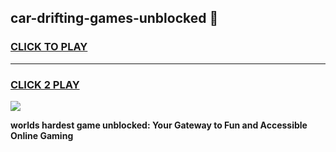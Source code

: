 
## car-drifting-games-unblocked 👋
<h3>
<a href="https://premium.freeplayer.one?title=car-drifting-games-unblocked&ref=14F">CLICK TO PLAY</a></h3>
<hr>

<h3>
<a href="https://premium.freeplayer.one?title=car-drifting-games-unblocked&ref=14F">CLICK 2 PLAY</a>
  
</h3>

<a href="https://premium.freeplayer.one?title=car-drifting-games-unblocked&ref=12F/"><img src="https://clearcache.store/games.png"></a>


**worlds hardest game unblocked: Your Gateway to Fun and Accessible Online Gaming**
